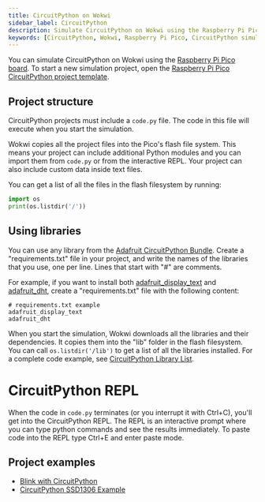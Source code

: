 ```yaml
---
title: CircuitPython on Wokwi
sidebar_label: CircuitPython
description: Simulate CircuitPython on Wokwi using the Raspberry Pi Pico. This guide covers project setup, using Adafruit libraries, and exploring the CircuitPython REPL.
keywords: [CircuitPython, Wokwi, Raspberry Pi Pico, CircuitPython simulation, CircuitPython REPL, Adafruit CircuitPython, embedded Python, Wokwi tutorial]
---
```


You can simulate CircuitPython on Wokwi using the [Raspberry Pi Pico board](../parts/wokwi-pi-pico). To start a new simulation project, open the [Raspberry Pi Pico CircuitPython project template](https://wokwi.com/projects/new/circuitpython-pi-pico).

## Project structure

CircuitPython projects must include a `code.py` file. The code in this file will execute when you start the simulation.

Wokwi copies all the project files into the Pico's flash file system. This means your project can include additional Python modules and you can import them from `code.py` or from the interactive REPL. Your project can also include custom data inside text files.

You can get a list of all the files in the flash filesystem by running:

```python
import os
print(os.listdir('/'))
```

## Using libraries

You can use any library from the [Adafruit CircuitPython Bundle](https://github.com/adafruit/Adafruit_CircuitPython_Bundle). Create a "requirements.txt" file in your project, and write the names of the libraries that you use, one per line. Lines that start with "#" are comments.

For example, if you want to install both [adafruit_display_text](https://circuitpython.readthedocs.io/projects/display_text/en/latest/) and [adafruit_dht](https://circuitpython.readthedocs.io/projects/dht/en/latest/), create a "requirements.txt" file with the following content:

```
# requirements.txt example
adafruit_display_text
adafruit_dht
```

When you start the simulation, Wokwi downloads all the libraries and their dependencies. It copies them into the "lib" folder in the flash filesystem. You can call `os.listdir('/lib')` to get a list of all the libraries installed. For a complete code example, see [CircuitPython Library List](https://wokwi.com/projects/309475039016649280).

# CircuitPython REPL

When the code in `code.py` terminates (or you interrupt it with Ctrl+C), you'll get into the CircuitPython REPL. The REPL is an interactive prompt where you can type python commands and see the results immediately. To paste code into the REPL type Ctrl+E and enter paste mode.

## Project examples

- [Blink with CircuitPython](https://wokwi.com/projects/309474946192507458)
- [CircuitPython SSD1306 Example](https://wokwi.com/projects/309427357921313345)
